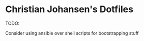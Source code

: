 # Christian Johansen's Dotfiles

TODO:

Consider using ansible over shell scripts for bootstrapping stuff
